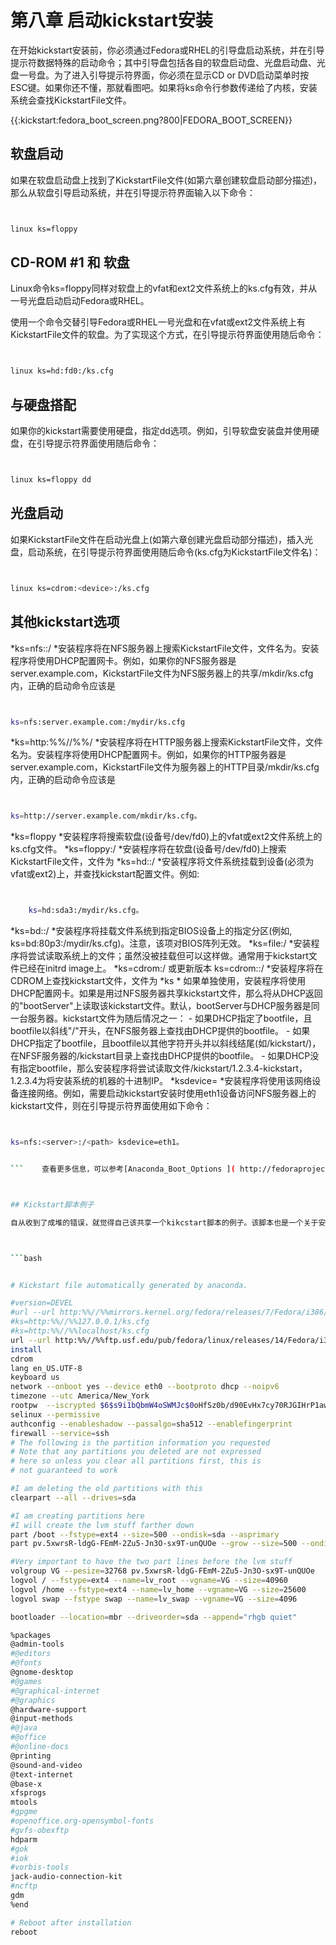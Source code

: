 # 第八章 启动kickstart安装 


在开始kickstart安装前，你必须通过Fedora或RHEL的引导盘启动系统，并在引导提示符数据特殊的启动命令；其中引导盘包括各自的软盘启动盘、光盘启动盘、光盘一号盘。为了进入引导提示符界面，你必须在显示CD or DVD启动菜单时按ESC键。如果你还不懂，那就看图吧。如果将ks命令行参数传递给了内核，安装系统会查找KickstartFile文件。

{{:kickstart:fedora_boot_screen.png?800|FEDORA_BOOT_SCREEN}}


## 软盘启动 

如果在软盘启动盘上找到了KickstartFile文件(如第六章创建软盘启动部分描述)，那么从软盘引导启动系统，并在引导提示符界面输入以下命令：  

```bash


linux ks=floppy


```



## CD-ROM #1 和 软盘 

Linux命令ks=floppy同样对软盘上的vfat和ext2文件系统上的ks.cfg有效，并从一号光盘启动启动Fedora或RHEL。

使用一个命令交替引导Fedora或RHEL一号光盘和在vfat或ext2文件系统上有KickstartFile文件的软盘。为了实现这个方式，在引导提示符界面使用随后命令：    

```bash 


linux ks=hd:fd0:/ks.cfg


```



## 与硬盘搭配 

如果你的kickstart需要使用硬盘，指定dd选项。例如，引导软盘安装盘并使用硬盘，在引导提示符界面使用随后命令：    

```bash


linux ks=floppy dd


```



## 光盘启动 

如果KickstartFile文件在启动光盘上(如第六章创建光盘启动部分描述)，插入光盘，启动系统，在引导提示符界面使用随后命令(ks.cfg为KickstartFile文件名)：    

```bash


linux ks=cdrom:<device>:/ks.cfg


```



## 其他kickstart选项 

  *ks=nfs:<server>:/<path>
    *安装程序将在NFS服务器<server>上搜索KickstartFile文件，文件名为<path>。安装程序将使用DHCP配置网卡。例如，如果你的NFS服务器是server.example.com，KickstartFile文件为NFS服务器上的共享/mkdir/ks.cfg内，正确的启动命令应该是    

```bash


ks=nfs:server.example.com:/mydir/ks.cfg


```


	
  *ks=http:%%//%%<server>/<path>
    *安装程序将在HTTP服务器<server>上搜索KickstartFile文件，文件名为<path>。安装程序将使用DHCP配置网卡。例如，如果你的HTTP服务器是server.example.com，KickstartFile文件为服务器上的HTTP目录/mkdir/ks.cfg内，正确的启动命令应该是   

```bash


ks=http://server.example.com/mkdir/ks.cfg。


```


  *ks=floppy
    *安装程序将搜索软盘(设备号/dev/fd0)上的vfat或ext2文件系统上的ks.cfg文件。
  *ks=floppy:/<path>
    *安装程序将在软盘(设备号/dev/fd0)上搜索KickstartFile文件，文件为<path>
  *ks=hd:<device>:/<file>
    *安装程序将文件系统挂载到设备<device>(必须为vfat或ext2)上，并查找kickstart配置文件<file>。例如:  

```bash


	ks=hd:sda3:/mydir/ks.cfg。


```	


  *ks=bd:<biosdev>:/<path>
    *安装程序将挂载文件系统到指定BIOS设备<biosdev>上的指定分区(例如, ks=bd:80p3:/mydir/ks.cfg)。注意，该项对BIOS阵列无效。
  *ks=file:/<file>
    *安装程序将尝试读取系统上的文件<file>；虽然没被挂载但可以这样做。通常用于kickstart文件已经在initrd image上。
  *ks=cdrom:/<path> 或更新版本 ks=cdrom:<cdrom device>:/<path>
    *安装程序将在CDROM上查找kickstart文件，文件为<path>
  *ks
    * 如果单独使用，安装程序将使用DHCP配置网卡。如果是用过NFS服务器共享kickstart文件，那么将从DHCP返回的"bootServer"上读取该kickstart文件。默认，bootServer与DHCP服务器是同一台服务器。kickstart文件为随后情况之一：
      - 如果DHCP指定了bootfile，且bootfile以斜线"/"开头，在NFS服务器上查找由DHCP提供的bootfile。
      - 如果DHCP指定了bootfile，且bootfile以其他字符开头并以斜线结尾(如/kickstart/)，在NFSF服务器的/kickstart目录上查找由DHCP提供的bootfile。
      - 如果DHCP没有指定bootfile，那么安装程序将尝试读取文件/kickstart/1.2.3.4-kickstart，1.2.3.4为将安装系统的机器的十进制IP。
  *ksdevice=<device>
    *安装程序将使用该网络设备连接网络。例如，需要启动kickstart安装时使用eth1设备访问NFS服务器上的kickstart文件，则在引导提示符界面使用如下命令：   

```bash


ks=nfs:<server>:/<path> ksdevice=eth1。


```    查看更多信息，可以参考[Anaconda_Boot_Options ]( http://fedoraproject.org/wiki/Anaconda_Boot_Options )



## Kickstart脚本例子 

自从收到了成堆的错误，就觉得自己该共享一个kikcstart脚本的例子。该脚本也是一个关于安装lvm的例子。我无法在其他地方找个一个更好的关于lvm的例子。同时，我在我觉得有帮助的地方添加了一些注释。如果你觉得有比这个更好的例子，请修改或者另行挖坑。



```bash


# Kickstart file automatically generated by anaconda.

#version=DEVEL
#url --url http:%%//%%mirrors.kernel.org/fedora/releases/7/Fedora/i386/os
#ks=http:%%//%%127.0.0.1/ks.cfg
#ks=http:%%//%%localhost/ks.cfg
url --url http:%%//%%ftp.usf.edu/pub/fedora/linux/releases/14/Fedora/i386/os
install
cdrom
lang en_US.UTF-8
keyboard us
network --onboot yes --device eth0 --bootproto dhcp --noipv6
timezone --utc America/New_York
rootpw  --iscrypted $6$s9i1bQbmW4oSWMJc$0oHfSz0b/d90EvHx7cy70RJGIHrP1awzAgL9A3x2tbkyh72P3kN41vssaI3/SJf4Y4qSo6zxc2gZ3srzc4ACX1
selinux --permissive
authconfig --enableshadow --passalgo=sha512 --enablefingerprint
firewall --service=ssh
# The following is the partition information you requested
# Note that any partitions you deleted are not expressed
# here so unless you clear all partitions first, this is
# not guaranteed to work

#I am deleting the old partitions with this
clearpart --all --drives=sda

#I am creating partitions here
#I will create the lvm stuff farther down
part /boot --fstype=ext4 --size=500 --ondisk=sda --asprimary
part pv.5xwrsR-ldgG-FEmM-2Zu5-Jn3O-sx9T-unQUOe --grow --size=500 --ondisk=sda --asprimary

#Very important to have the two part lines before the lvm stuff
volgroup VG --pesize=32768 pv.5xwrsR-ldgG-FEmM-2Zu5-Jn3O-sx9T-unQUOe
logvol / --fstype=ext4 --name=lv_root --vgname=VG --size=40960
logvol /home --fstype=ext4 --name=lv_home --vgname=VG --size=25600
logvol swap --fstype swap --name=lv_swap --vgname=VG --size=4096

bootloader --location=mbr --driveorder=sda --append="rhgb quiet"

%packages
@admin-tools
#@editors
#@fonts
@gnome-desktop
#@games
#@graphical-internet
#@graphics
@hardware-support
@input-methods
#@java
#@office
#@online-docs
@printing
@sound-and-video
@text-internet
@base-x
xfsprogs
mtools
#gpgme
#openoffice.org-opensymbol-fonts
#gvfs-obexftp
hdparm
#gok
#iok
#vorbis-tools
jack-audio-connection-kit
#ncftp
gdm
%end

# Reboot after installation
reboot
  


```

